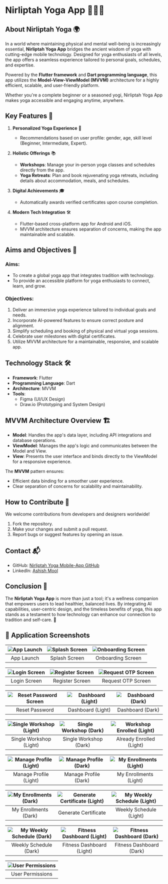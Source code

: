 # Nirliptah Yoga App 🧘‍♀️📱  

## About Nirliptah Yoga 🌍  
In a world where maintaining physical and mental well-being is increasingly essential, **Nirliptah Yoga App** bridges the ancient wisdom of yoga with cutting-edge mobile technology. Designed for yoga enthusiasts of all levels, the app offers a seamless experience tailored to personal goals, schedules, and expertise.  

Powered by the **Flutter framework** and **Dart programming language**, this app utilizes the **Model-View-ViewModel (MVVM)** architecture for a highly efficient, scalable, and user-friendly platform.  

Whether you're a complete beginner or a seasoned yogi, Nirliptah Yoga App makes yoga accessible and engaging anytime, anywhere.  

## Key Features 🌟  

1. **Personalized Yoga Experience** 👤  
   - Recommendations based on user profile: gender, age, skill level (Beginner, Intermediate, Expert).  

2. **Holistic Offerings** 📚  
   - **Workshops**: Manage your in-person yoga classes and schedules directly from the app.  
   - **Yoga Retreats**: Plan and book rejuvenating yoga retreats, including details about accommodation, meals, and schedules.  

3. **Digital Achievements** 🎓  
   - Automatically awards verified certificates upon course completion.  

4. **Modern Tech Integration** 🛠️  
   - Flutter-based cross-platform app for Android and iOS.  
   - MVVM architecture ensures separation of concerns, making the app maintainable and scalable.  

## Aims and Objectives 🎯  

### Aims:  
- To create a global yoga app that integrates tradition with technology.  
- To provide an accessible platform for yoga enthusiasts to connect, learn, and grow.  

### Objectives:  
1. Deliver an immersive yoga experience tailored to individual goals and needs.  
2. Incorporate AI-powered features to ensure correct posture and alignment.  
3. Simplify scheduling and booking of physical and virtual yoga sessions.  
4. Celebrate user milestones with digital certificates.  
5. Utilize MVVM architecture for a maintainable, responsive, and scalable app.  

## Technology Stack 🛠️  

- **Framework**: Flutter  
- **Programming Language**: Dart  
- **Architecture**: MVVM  
- **Tools**:  
  - Figma (UI/UX Design)  
  - Draw.io (Prototyping and System Design)  

## MVVM Architecture Overview 🏗️  

- **Model**: Handles the app's data layer, including API integrations and database operations.  
- **ViewModel**: Manages the app's logic and communicates between the Model and View.  
- **View**: Presents the user interface and binds directly to the ViewModel for a responsive experience.  

The **MVVM** pattern ensures:  
- Efficient data binding for a smoother user experience.  
- Clear separation of concerns for scalability and maintainability.  

## How to Contribute 🤝  

We welcome contributions from developers and designers worldwide!  
1. Fork the repository.  
2. Make your changes and submit a pull request.  
3. Report bugs or suggest features by opening an issue.  

## Contact 📬  

- GitHub: [Nirliptah Yoga Mobile-App GitHub](https://github.com/ashishmool/nirlipta-yoga-mobile.git)  
- LinkedIn: [Ashish Mool](https://www.linkedin.com/in/ashish-mool/)  

## Conclusion 🌿  
The **Nirliptah Yoga App** is more than just a tool; it's a wellness companion that empowers users to lead healthier, balanced lives. By integrating AI capabilities, user-centric design, and the timeless benefits of yoga, this app stands as a testament to how technology can enhance our connection to tradition and self-care. 🌱  

## 📸 Application Screenshots

| ![App Launch](application_screenshots/1.png) | ![Splash Screen](application_screenshots/2.png) | ![Onboarding Screen](application_screenshots/3.png) |
|:--:|:--:|:--:|
| App Launch | Splash Screen | Onboarding Screen |

| ![Login Screen](application_screenshots/4.png) | ![Register Screen](application_screenshots/5.png) | ![Request OTP Screen](application_screenshots/6.png) |
|:--:|:--:|:--:|
| Login Screen | Register Screen | Request OTP Screen |

| ![Reset Password Screen](application_screenshots/7.png) | ![Dashboard (Light)](application_screenshots/8.png) | ![Dashboard (Dark)](application_screenshots/9.png) |
|:--:|:--:|:--:|
| Reset Password | Dashboard (Light) | Dashboard (Dark) |

| ![Single Workshop (Light)](application_screenshots/10.png) | ![Single Workshop (Dark)](application_screenshots/11.png) | ![Workshop Enrolled (Light)](application_screenshots/12.png) |
|:--:|:--:|:--:|
| Single Workshop (Light) | Single Workshop (Dark) | Already Enrolled (Light) |

| ![Manage Profile (Light)](application_screenshots/13.png) | ![Manage Profile (Dark)](application_screenshots/14.png) | ![My Enrollments (Light)](application_screenshots/15.png) |
|:--:|:--:|:--:|
| Manage Profile (Light) | Manage Profile (Dark) | My Enrollments (Light) |

| ![My Enrollments (Dark)](application_screenshots/16.png) | ![Generate Certificate (Light)](application_screenshots/17.png) | ![My Weekly Schedule (Light)](application_screenshots/18.png) |
|:--:|:--:|:--:|
| My Enrollments (Dark) | Generate Certificate | Weekly Schedule (Light) |

| ![My Weekly Schedule (Dark)](application_screenshots/19.png) | ![Fitness Dashboard (Light)](application_screenshots/20.png) | ![Fitness Dashboard (Dark)](application_screenshots/21.png) |
|:--:|:--:|:--:|
| Weekly Schedule (Dark) | Fitness Dashboard (Light) | Fitness Dashboard (Dark) |

| ![User Permissions](application_screenshots/22.png) |
|:--:|
| User Permissions |
